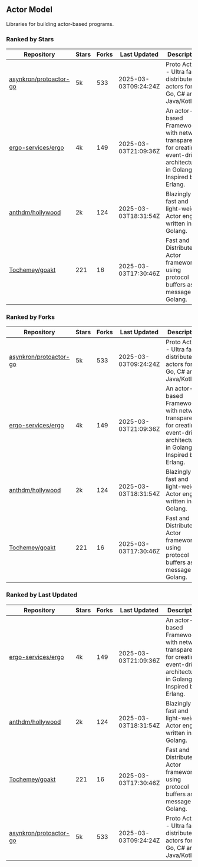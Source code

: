 ## Actor Model

Libraries for building actor-based programs.

### Ranked by Stars

| Repository | Stars | Forks | Last Updated | Description | 
|------------|-------|-------|--------------|-------------|
| [asynkron/protoactor-go](https://github.com/asynkron/protoactor-go) | 5k | 533 | 2025-03-03T09:24:24Z |  Proto Actor - Ultra fast distributed actors for Go, C# and Java/Kotlin. |
| [ergo-services/ergo](https://github.com/ergo-services/ergo) | 4k | 149 | 2025-03-03T21:09:36Z |  An actor-based Framework with network transparency for creating event-driven architecture in Golang. Inspired by Erlang. |
| [anthdm/hollywood](https://github.com/anthdm/hollywood) | 2k | 124 | 2025-03-03T18:31:54Z |  Blazingly fast and light-weight Actor engine written in Golang. |
| [Tochemey/goakt](https://github.com/Tochemey/goakt) | 221 | 16 | 2025-03-03T17:30:46Z |  Fast and Distributed Actor framework using protocol buffers as message for Golang. |

### Ranked by Forks

| Repository | Stars | Forks | Last Updated | Description | 
|------------|-------|-------|--------------|-------------|
| [asynkron/protoactor-go](https://github.com/asynkron/protoactor-go) | 5k | 533 | 2025-03-03T09:24:24Z |  Proto Actor - Ultra fast distributed actors for Go, C# and Java/Kotlin. |
| [ergo-services/ergo](https://github.com/ergo-services/ergo) | 4k | 149 | 2025-03-03T21:09:36Z |  An actor-based Framework with network transparency for creating event-driven architecture in Golang. Inspired by Erlang. |
| [anthdm/hollywood](https://github.com/anthdm/hollywood) | 2k | 124 | 2025-03-03T18:31:54Z |  Blazingly fast and light-weight Actor engine written in Golang. |
| [Tochemey/goakt](https://github.com/Tochemey/goakt) | 221 | 16 | 2025-03-03T17:30:46Z |  Fast and Distributed Actor framework using protocol buffers as message for Golang. |

### Ranked by Last Updated

| Repository | Stars | Forks | Last Updated | Description | 
|------------|-------|-------|--------------|-------------|
| [ergo-services/ergo](https://github.com/ergo-services/ergo) | 4k | 149 | 2025-03-03T21:09:36Z |  An actor-based Framework with network transparency for creating event-driven architecture in Golang. Inspired by Erlang. |
| [anthdm/hollywood](https://github.com/anthdm/hollywood) | 2k | 124 | 2025-03-03T18:31:54Z |  Blazingly fast and light-weight Actor engine written in Golang. |
| [Tochemey/goakt](https://github.com/Tochemey/goakt) | 221 | 16 | 2025-03-03T17:30:46Z |  Fast and Distributed Actor framework using protocol buffers as message for Golang. |
| [asynkron/protoactor-go](https://github.com/asynkron/protoactor-go) | 5k | 533 | 2025-03-03T09:24:24Z |  Proto Actor - Ultra fast distributed actors for Go, C# and Java/Kotlin. |

